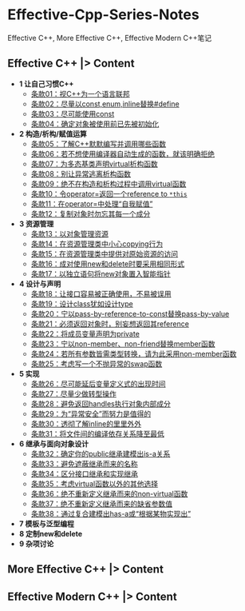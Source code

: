 # Effective-Cpp-Series-Notes
Effective C++, More Effective C++, Effective Modern C++笔记

## Effective C++ |> Content

- **1 让自己习惯C++**
  - [条款01：视C++为一个语言联邦](EffectiveCpp/Chapter1/01.md)
  - [条款02：尽量以const,enum,inline替换#define](EffectiveCpp/Chapter1/02.md)
  - [条款03：尽可能使用const](/EffectiveCpp/Chapter1/03.md)
  - [条款04：确定对象被使用前已先被初始化](/EffectiveCpp/Chapter1/04.md)
- **2 构造/析构/赋值运算**
  - [条款05：了解C++默默编写并调用哪些函数](/EffectiveCpp/Chapter2/05.md)
  - [条款06：若不想使用编译器自动生成的函数，就该明确拒绝](/EffectiveCpp/Chapter2/06.md)
  - [条款07：为多态基类声明virtual析构函数](/EffectiveCpp/Chapter2/07.md)
  - [条款08：别让异常逃离析构函数](/EffectiveCpp/Chapter2/08.md)
  - [条款09：绝不在构造和析构过程中调用virtual函数](/EffectiveCpp/Chapter2/09.md)
  - [条款10：令operator=返回一个reference to `*this`](/EffectiveCpp/Chapter2/10.md)
  - [条款11：在operator=中处理“自我赋值”](/EffectiveCpp/Chapter2/11.md)
  - [条款12：复制对象时勿忘其每一个成分](/EffectiveCpp/Chapter2/12.md)
- **3 资源管理**
  - [条款13：以对象管理资源](/EffectiveCpp/Chapter3/13.md)
  - [条款14：在资源管理类中小心copying行为](/EffectiveCpp/Chapter3/14.md)
  - [条款15：在资源管理类中提供对原始资源的访问](/EffectiveCpp/Chapter3/15.md)
  - [条款16：成对使用new和delete时要采用相同形式](/EffectiveCpp/Chapter3/16.md)
  - [条款17：以独立语句将new对象置入智能指针](/EffectiveCpp/Chapter3/17.md)
- **4 设计与声明**
  - [条款18：让接口容易被正确使用，不易被误用](/EffectiveCpp/Chapter4/18.md)
  - [条款19：设计class犹如设计type](/EffectiveCpp/Chapter4/19.md)
  - [条款20：宁以pass-by-reference-to-const替换pass-by-value](/EffectiveCpp/Chapter4/20.md)
  - [条款21：必须返回对象时，别妄想返回其reference](/EffectiveCpp/Chapter4/21.md) 
  - [条款22：将成员变量声明为private](/EffectiveCpp/Chapter4/22.md)
  - [条款23：宁以non-member、non-friend替换member函数](/EffectiveCpp/Chapter4/23.md)
  - [条款24：若所有参数皆需类型转换，请为此采用non-member函数](/EffectiveCpp/Chapter4/24.md)
  - [条款25：考虑写一个不抛异常的swap函数](/EffectiveCpp/Chapter4/25.md)
- **5 实现**
  - [条款26：尽可能延后变量定义式的出现时间](/EffectiveCpp/Chapter5/26.md)
  - [条款27：尽量少做转型操作](/EffectiveCpp/Chapter5/27.md)
  - [条款28：避免返回handles执行对象内部成分](/EffectiveCpp/Chapter5/28.md)
  - [条款29：为“异常安全”而努力是值得的](/EffectiveCpp/Chapter5/29.md)
  - [条款30：透彻了解inline的里里外外](/EffectiveCpp/Chapter5/30.md)
  - [条款31：将文件间的编译依存关系降至最低](/EffectiveCpp/Chapter5/31.md)
- **6 继承与面向对象设计**
  - [条款32：确定你的public继承建模出is-a关系](/EffectiveCpp/Chapter6/32.md)
  - [条款33：避免遮蔽继承而来的名称](/EffectiveCpp/Chapter6/33.md)
  - [条款34：区分接口继承和实现继承](/EffectiveCpp/Chapter6/34.md)
  - [条款35：考虑virtual函数以外的其他选择](/EffectiveCpp/Chapter6/35.md)
  - [条款36：绝不重新定义继承而来的non-virtual函数](/EffectiveCpp/Chapter6/36.md)
  - [条款37：绝不重新定义继承而来的缺省参数值](/EffectiveCpp/Chapter6/37.md)
  - [条款38：通过复合建模出has-a或“根据某物实现出”](/EffectiveCpp/Chapter6/38.md)
- **7 模板与泛型编程**
- **8 定制new和delete**
- **9 杂项讨论**
## More Effective C++ |> Content

## Effective Modern C++ |> Content